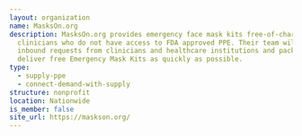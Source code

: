 ```yaml
---
layout: organization
name: MasksOn.org
description: MasksOn.org provides emergency face mask kits free-of-charge to
  clinicians who do not have access to FDA approved PPE. Their team will take
  inbound requests from clinicians and healthcare institutions and package and
  deliver free Emergency Mask Kits as quickly as possible.
type:
  - supply-ppe
  - connect-demand-with-supply
structure: nonprofit
location: Nationwide
is_member: false
site_url: https://maskson.org/
---
```

